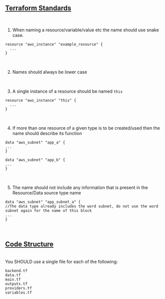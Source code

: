 ## <u>Terraform Standards</u>
<br/>

1. When naming a resource/variable/value etc the name should use snake case.

```
resource "aws_instance" "example_resource" {
  ...
}
```
<br/>

2. Names should always be lower case
<br/>

3. A single instance of a resource should be named `this`

```
resource "aws_instance" "this" {
  ...
}
```
<br/>

4. If more than one resource of a given type is to be created/used then the name should describe its function

```
data "aws_subnet" "app_a" {
...
}

data "aws_subnet" "app_b" {
...
}
```
<br/>

5. The name should not include any information that is present in the Resource/Data source type name
```
data "aws_subnet" "app_subnet_a" {
//The data type already includes the word subnet, do not use the word subnet again for the name of this block
...
}
```
<br/>

## <u> Code Structure </u>
<br/>
You SHOULD use a single file for each of the following:

<br/>

    backend.tf
    data.tf
    main.tf
    outputs.tf
    providers.tf
    variables.tf
 

